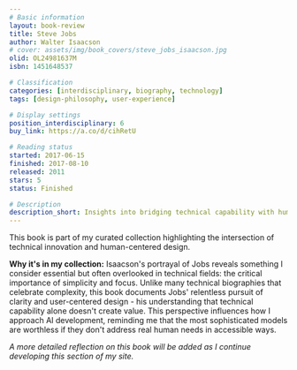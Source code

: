 ```yaml
---
# Basic information
layout: book-review
title: Steve Jobs
author: Walter Isaacson
# cover: assets/img/book_covers/steve_jobs_isaacson.jpg
olid: OL24981637M
isbn: 1451648537

# Classification
categories: [interdisciplinary, biography, technology]
tags: [design-philosophy, user-experience]

# Display settings
position_interdisciplinary: 6
buy_link: https://a.co/d/cihRetU

# Reading status
started: 2017-06-15
finished: 2017-08-10
released: 2011
stars: 5
status: Finished

# Description
description_short: Insights into bridging technical capability with human needs that influence my approach to designing systems.
---
```


This book is part of my curated collection highlighting the intersection of technical innovation and human-centered design.

**Why it's in my collection:** Isaacson's portrayal of Jobs reveals something I consider essential but often overlooked in technical fields: the critical importance of simplicity and focus. Unlike many technical biographies that celebrate complexity, this book documents Jobs' relentless pursuit of clarity and user-centered design - his understanding that technical capability alone doesn't create value. This perspective influences how I approach AI development, reminding me that the most sophisticated models are worthless if they don't address real human needs in accessible ways.

*A more detailed reflection on this book will be added as I continue developing this section of my site.*